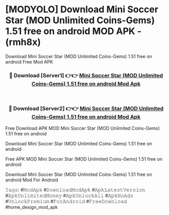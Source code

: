 # [MODYOLO] Download Mini Soccer Star (MOD Unlimited Coins-Gems) 1.51 free on android MOD APK - (rmh8x)
Download Mini Soccer Star (MOD Unlimited Coins-Gems) 1.51 free on android Free Mod APK

<div align="center">
<h3>🔴 Download [Server1] 👉👉 <a href="https://apk-comot.site?title=Mini_Soccer_Star_(MOD_Unlimited_Coins-Gems)_1.51_free_on_android">Mini Soccer Star (MOD Unlimited Coins-Gems) 1.51 free on android Mod Apk</a></h3><br>

<h3>🔴 Download [Server2] 👉👉 <a href="https://apk-comot.site?title=Mini_Soccer_Star_(MOD_Unlimited_Coins-Gems)_1.51_free_on_android">Mini Soccer Star (MOD Unlimited Coins-Gems) 1.51 free on android Mod Apk</a></h3>
</div>


Free Download APK MOD Mini Soccer Star (MOD Unlimited Coins-Gems) 1.51 free on android

Download Mini Soccer Star (MOD Unlimited Coins-Gems) 1.51 free on android 

Free APK MOD Mini Soccer Star (MOD Unlimited Coins-Gems) 1.51 free on android 

Download Mini Soccer Star (MOD Unlimited Coins-Gems) 1.51 free on android Mod For Android

𝚃𝚊𝚐𝚜: #𝙼𝚘𝚍𝙰𝚙𝚔 #𝙳𝚘𝚠𝚗𝚕𝚘𝚊𝚍𝙼𝚘𝚍𝙰𝚙𝚔 #𝙰𝚙𝚔𝙻𝚊𝚝𝚎𝚜𝚝𝚅𝚎𝚛𝚜𝚒𝚘𝚗 #𝙰𝚙𝚔𝚄𝚗𝚕𝚒𝚖𝚒𝚝𝚎𝚍𝙼𝚘𝚗𝚎𝚢 #𝙰𝚙𝚔𝚄𝚗𝚕𝚘𝚌𝚔𝙰𝚕𝚕 #𝙰𝚙𝚔𝙽𝚘𝙰𝚍𝚜 #𝚄𝚗𝚕𝚘𝚌𝚔𝙿𝚛𝚎𝚖𝚒𝚞𝚖 #𝙵𝚘𝚛𝙰𝚗𝚍𝚛𝚘𝚒𝚍 #𝙵𝚛𝚎𝚎𝙳𝚘𝚠𝚗𝚕𝚘𝚊𝚍 #home_design_mod_apk